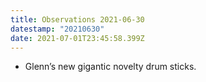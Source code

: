 ```yaml
---
title: Observations 2021-06-30
datestamp: "20210630"
date: 2021-07-01T23:45:58.399Z
---
```

- Glenn’s new gigantic novelty drum sticks.